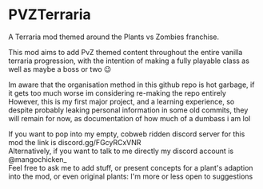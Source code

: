 # PVZTerraria
A Terraria mod themed around the Plants vs Zombies franchise.  

This mod aims to add PvZ themed content throughout the entire vanilla terraria progression, with the intention of making a fully playable class as well as maybe a boss or two 😉

Im aware that the organisation method in this github repo is hot garbage, if it gets too much worse im considering re-making the repo entirely  
However, this is my first major project, and a learning experience, so despite probably leaking personal information in some old commits, they will remain for now, as documentation of how much of a dumbass i am lol

If you want to pop into my empty, cobweb ridden discord server for this mod the link is discord.gg/FGcyRCxVNR  
Alternatively, if you want to talk to me directly my discord account is @mangochicken_  
Feel free to ask me to add stuff, or present concepts for a plant's adaption into the mod, or even original plants: I'm more or less open to suggestions